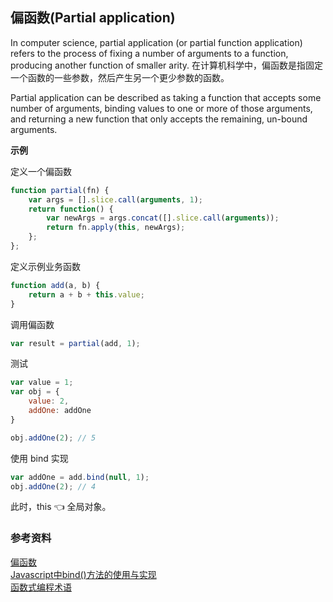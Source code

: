 
## 偏函数(Partial application)

In computer science, partial application (or partial function application) refers to the process of fixing a number of arguments to a function, producing another function of smaller arity.
在计算机科学中，偏函数是指固定一个函数的一些参数，然后产生另一个更少参数的函数。

Partial application can be described as taking a function that accepts some number of arguments, binding values to one or more of those arguments, and returning a new function that only accepts the remaining, un-bound arguments.

**示例**      

定义一个偏函数
```javascript
function partial(fn) {
    var args = [].slice.call(arguments, 1);
    return function() {
        var newArgs = args.concat([].slice.call(arguments));
        return fn.apply(this, newArgs);
    };
};
```
定义示例业务函数
```javascript
function add(a, b) {
    return a + b + this.value;
}
```
调用偏函数
```javascript
var result = partial(add, 1);
```
测试
```javascript
var value = 1;
var obj = {
    value: 2,
    addOne: addOne
}

obj.addOne(2); // 5
```

使用 bind 实现
```javascript
var addOne = add.bind(null, 1);
obj.addOne(2); // 4 
```
此时，this 👈 全局对象。


### 参考资料
[偏函数](https://www.cnblogs.com/guaidianqiao/p/7771506.html)      
[Javascript中bind()方法的使用与实现](https://segmentfault.com/a/1190000002662251)     
[函数式编程术语](https://github.com/shfshanyue/fp-jargon-zh)      
